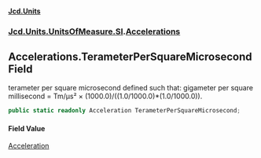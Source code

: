 #### [Jcd.Units](index 'index')
### [Jcd.Units.UnitsOfMeasure.SI](Jcd.Units.UnitsOfMeasure.SI 'Jcd.Units.UnitsOfMeasure.SI').[Accelerations](Accelerations 'Jcd.Units.UnitsOfMeasure.SI.Accelerations')

## Accelerations.TerameterPerSquareMicrosecond Field

terameter per square microsecond defined such that: gigameter per square millisecond = Tm/μs² ×
(1000.0)/((1.0/1000.0)*(1.0/1000.0)).

```csharp
public static readonly Acceleration TerameterPerSquareMicrosecond;
```

#### Field Value
[Acceleration](Acceleration 'Jcd.Units.UnitTypes.Acceleration')